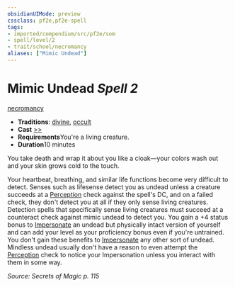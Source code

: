 ```yaml
---
obsidianUIMode: preview
cssclass: pf2e,pf2e-spell
tags:
- imported/compendium/src/pf2e/som
- spell/level/2
- trait/school/necromancy
aliases: ["Mimic Undead"]
---
```

# Mimic Undead *Spell 2*   
[necromancy](necromancy.md)  

- **Traditions**: [divine](divine.md), [occult](occult.md)
- **Cast** [>>](chapter-9-playing-the-game.md#Actions "Two-Action") 
- **Requirements**You're a living creature.
- **Duration**10 minutes

You take death and wrap it about you like a cloak—your colors wash out and your skin grows cold to the touch.

Your heartbeat, breathing, and similar life functions become very difficult to detect. Senses such as lifesense detect you as undead unless a creature succeeds at a [Perception](../skills.md#Perception) check against the spell's DC, and on a failed check, they don't detect you at all if they only sense living creatures. Detection spells that specifically sense living creatures must succeed at a counteract check against mimic undead to detect you. You gain a +4 status bonus to [Impersonate](impersonate.md) an undead but physically intact version of yourself and can add your level as your proficiency bonus even if you're untrained. You don't gain these benefits to [Impersonate](impersonate.md) any other sort of undead. Mindless undead usually don't have a reason to even attempt the [Perception](../skills.md#Perception) check to notice your Impersonation unless you interact with them in some way.

*Source: Secrets of Magic p. 115*